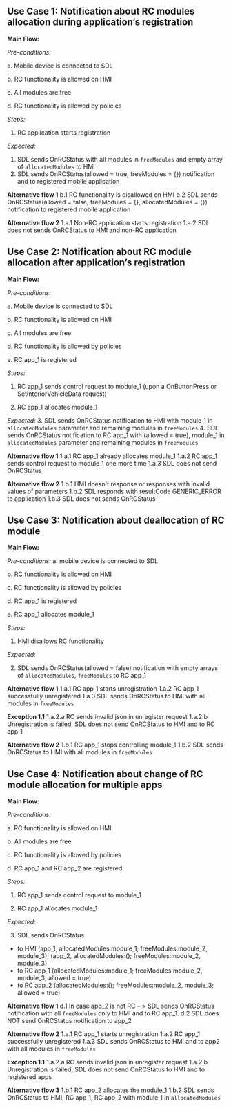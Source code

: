 ## Use Case 1: Notification about RC modules allocation during application’s registration

**Main Flow:**

_Pre-conditions:_

a.  Mobile device is connected to SDL

b.	RC functionality is allowed on HMI

c.	All modules are free

d.	RC functionality is allowed by policies

_Steps:_

1.	RC application starts registration

_Expected:_
1. SDL sends OnRCStatus with all modules in `freeModules` and empty array of `allocatedModules` to HMI
2. SDL sends OnRCStatus(allowed = true, freeModules = {}) notification and to registered mobile application

**Alternative flow 1**
b.1 RC functionality is disallowed on HMI
b.2 SDL sends OnRCStatus(allowed = false, freeModules = {}, allocatedModules = {}) notification to registered mobile application

**Alternative flow 2**
1.a.1 Non-RC application starts registration
1.a.2 SDL does not sends OnRCStatus to HMI and non-RC application


## Use Case 2: Notification about RC module allocation after application’s registration

**Main Flow:**

_Pre-conditions:_

a.	Mobile device is connected to SDL

b.	RC functionality is allowed on HMI

c.	All modules are free

d.	RC functionality is allowed by policies

e.	RC app_1 is registered

_Steps:_
1.	RC app_1 sends control request to module_1 (upon a OnButtonPress or SetInteriorVehicleData request)

2. RC app_1 allocates module_1

_Expected:_
3. SDL sends OnRCStatus notification to HMI with module_1 in `allocatedModules` parameter and remaining modules in `freeModules`
4. SDL sends OnRCStatus notification to RC app_1 with (allowed = true), module_1 in `allocatedModules` parameter and remaining modules in `freeModules`

**Alternative flow 1**
1.a.1 RC app_1 already allocates module_1
1.a.2 RC app_1 sends control request to module_1 one more time
1.a.3 SDL does not send OnRCStatus

**Alternative flow 2**
1.b.1 HMI doesn't response or responses with invalid values of parameters
1.b.2 SDL responds with resultCode GENERIC_ERROR to application
1.b.3 SDL does not sends OnRCStatus

## Use Case 3: Notification about deallocation of RC module

**Main Flow:**

_Pre-conditions:_
a.	mobile device is connected to SDL

b.	RC functionality is allowed on HMI

c.	RC functionality is allowed by policies

d.	RC app_1 is registered

e.	RC app_1 allocates module_1

_Steps:_

1. HMI disallows RC functionality

_Expected:_

2. SDL sends OnRCStatus(allowed = false) notification with empty arrays of `allocatedModules`, `freeModules` to RC app_1


**Alternative flow 1**
1.a.1 RC app_1 starts unregistration
1.a.2 RC app_1 successfully unregistered
1.a.3 SDL sends OnRCStatus to HMI with all modules in `freeModules`

**Exception 1.1**
1.a.2.a RC sends invalid json in unregister request
1.a.2.b Unregistration is failed, SDL does not send OnRCStatus to HMI and to RC app_1

**Alternative flow 2**
1.b.1 RC app_1 stops controlling module_1
1.b.2 SDL sends OnRCStatus to HMI with all modules in `freeModules`


## Use Case 4: Notification about change of RC module allocation for multiple apps

**Main Flow:**

_Pre-conditions:_

a.	RC functionality is allowed on HMI

b.	All modules are free

c.	RC functionality is allowed by policies

d.	RC app_1 and RC app_2 are registered

_Steps:_

1.	RC app_1 sends control request to module_1

2.  RC app_1 allocates module_1

_Expected:_

3. SDL sends OnRCStatus
- to HMI (app_1, allocatedModules:module_1; freeModules:module_2, module_3); (app_2, allocatedModules:(); freeModules:module_2, module_3)
- to RC app_1 (allocatedModules:module_1; freeModules:module_2, module_3; allowed = true)
- to RC app_2 (allocatedModules:(); freeModules:module_2, module_3; allowed = true)

**Alternative flow 1**
d.1 In case app_2 is not RC – > SDL sends OnRCStatus notification with all `freeModules` only to HMI and to RC app_1.
d.2 SDL does NOT send OnRCStatus notification to app_2

**Alternative flow 2**
1.a.1 RC app_1 starts unregistration
1.a.2 RC app_1 successfully unregistered
1.a.3 SDL sends OnRCStatus to HMI and to app2 with all modules in `freeModules`

**Exception 1.1**
1.a.2.a RC sends invalid json in unregister request
1.a.2.b Unregistration is failed, SDL does not send OnRCStatus to HMI and to registered apps

**Alternative flow 3**
1.b.1 RC app_2 allocates the module_1
1.b.2 SDL sends OnRCStatus to HMI, RC app_1, RC app_2  with module_1 in `allocatedModules`
